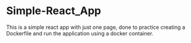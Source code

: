 # Simple-React_App
This is a simple react app with just one page, done to practice creating a Dockerfile and run the application using a docker container.
